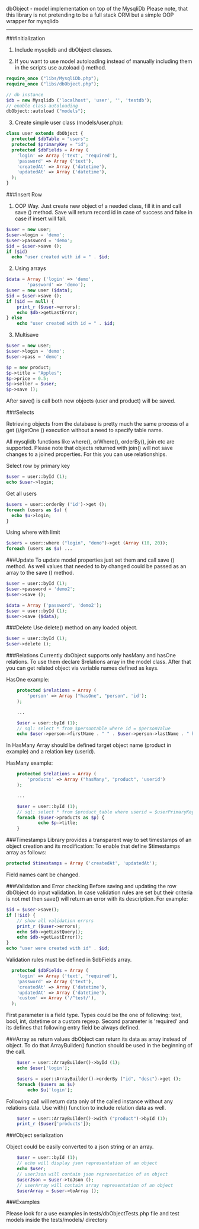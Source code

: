 dbObject - model implementation on top of the MysqliDb
Please note, that this library is not pretending to be a full stack ORM but a simple OOP wrapper for mysqlidb

<hr>
###Initialization

1. Include mysqlidb and dbObject classes. 

2. If you want to use model autoloading instead of manually including them in the scripts use autoload () method.

```php
require_once ("libs/MysqliDb.php");
require_once ("libs/dbObject.php");

// db instance
$db = new Mysqlidb ('localhost', 'user', '', 'testdb');
// enable class autoloading
dbObject::autoload ("models");
```

3. Create simple user class (models/user.php):

```php
class user extends dbObject {
  protected $dbTable = "users";
  protected $primaryKey = "id";
  protected $dbFields = Array (
    'login' => Array ('text', 'required'),
    'password' => Array ('text'),
    'createdAt' => Array ('datetime'),
    'updatedAt' => Array ('datetime'),
  );
}
```
###Insert Row
1. OOP Way. Just create new object of a needed class, fill it in and call save () method. Save will return 
record id in case of success and false in case if insert will fail.
```php
$user = new user;
$user->login = 'demo';
$user->password = 'demo';
$id = $user->save ();
if ($id)
  echo "user created with id = " . $id;
```

2. Using arrays
```php
$data = Array ('login' => 'demo',
        'password' => 'demo');
$user = new user ($data);
$id = $user->save ();
if ($id == null) {
    print_r ($user->errors);
    echo $db->getLastError;
} else
    echo "user created with id = " . $id;
```

3. Multisave

```php
$user = new user;
$user->login = 'demo';
$user->pass = 'demo';

$p = new product;
$p->title = "Apples";
$p->price = 0.5;
$p->seller = $user;
$p->save ();
```

After save() is call both new objects (user and product) will be saved.

###Selects

Retrieving objects from the database is pretty much the same process of a get ()/getOne () execution without a need to specify table name.

All mysqlidb functions like where(), orWhere(), orderBy(), join etc are supported.
Please note that objects returned with join() will not save changes to a joined properties. For this you can use relationships.

Select row by primary key

```php
$user = user::byId (1);
echo $user->login;
```

Get all users
```php
$users = user::orderBy ('id')->get ();
foreach (users as $u) {
  echo $u->login;
}
```

Using where with limit
```php
$users = user::where ("login", "demo")->get (Array (10, 20));
foreach (users as $u) ...
```

###Update
To update model properties just set them and call save () method. As well values that needed to by changed could be passed as an array to the save () method.

```php
$user = user::byId (1);
$user->password = 'demo2';
$user->save ();
```
```php
$data = Array ('password', 'demo2');
$user = user::byId (1);
$user->save ($data);
```

###Delete
Use delete() method on any loaded object. 
```php
$user = user::byId (1);
$user->delete ();
```

###Relations
Currently dbObject supports only hasMany and hasOne relations. To use them declare $relations array in the model class.
After that you can get related object via variable names defined as keys.

HasOne example:
```php
    protected $relations = Array (
        'person' => Array ("hasOne", "person", 'id');
    );

    ...

    $user = user::byId (1);
    // sql: select * from $persontable where id = $personValue
    echo $user->person->firstName . " " . $user->person->lastName . " have the following products:\n";
```

In HasMany Array should be defined target object name (product in example) and a relation key (userid).

HasMany example:
```php
    protected $relations = Array (
        'products' => Array ("hasMany", "product", 'userid')
    );

    ...

    $user = user::byId (1);
    // sql: select * from $product_table where userid = $userPrimaryKey
    foreach ($user->products as $p) {
            echo $p->title;
    }
```
###Timestamps
Library provides a transparent way to set timestamps of an object creation and its modification:
To enable that define $timestamps array as follows:
```php
protected $timestamps = Array ('createdAt', 'updatedAt');
```
Field names cant be changed.

###Validation and Error checking
Before saving and updating the row dbObject do input validation. In case validation rules are set but their criteria is not met
then save() will return an error with its description. For example:
```php
$id = $user->save();
if (!$id) {
    // show all validation errors
    print_r ($user->errors);
    echo $db->getLastQuery();
    echo $db->getLastError();
}
echo "user were created with id" . $id;
```
Validation rules must be defined in $dbFields array.
```php
  protected $dbFields = Array (
    'login' => Array ('text', 'required'),
    'password' => Array ('text'),
    'createdAt' => Array ('datetime'),
    'updatedAt' => Array ('datetime'),
    'custom' => Array ('/^test/'),
  );
```
First parameter is a field type. Types could be the one of following: text, bool, int, datetime or a custom regexp.
Second parameter is 'required' and its defines that following entry field be always defined.

###Array as return values
dbObject can return its data as array instead of object. To do that ArrayBuilder() function should be used in the beginning of the call.
```php
    $user = user::ArrayBuilder()->byId (1);
    echo $user['login'];

    $users = user::ArrayBuilder()->orderBy ("id", "desc")->get ();
    foreach ($users as $u)
        echo $u['login'];
```

Following call will return data only of the called instance without any relations data. Use with() function to include relation data as well.

```php
    $user = user::ArrayBuilder()->with ("product")->byId (1);
    print_r ($user['products']);
```
###Object serialization

Object could be easily converted to a json string or an array.

```php
    $user = user::byId (1);
    // echo will display json representation of an object
    echo $user;
    // userJson will contain json representation of an object
    $userJson = $user->toJson ();
    // userArray will contain array representation of an object
    $userArray = $user->toArray ();
```

###Examples

Please look for a use examples in tests/dbObjectTests.php file and test models inside the tests/models/ directory
